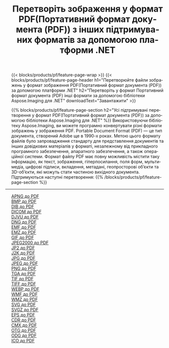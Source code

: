 ﻿---
title: Перетворіть зображення у формат PDF(Портативний формат документа (PDF)) з інших підтримуваних форматів за допомогою платформи .NET 
weight: 3920
url: /uk/net/conversion/to/pdf 
lang: uk
langdirlevel: 2
locales: zh-hans,ja,it,ru,de,es,fr,nl,id,lt,pl,pt,vi,tr,ko,zh-hant,ar,hi,th,sv,cs,uk,he
description: За допомогою бібліотеки Aspose.Imaging для .NET можна легко конвертувати в PDF(Портативний формат документа (PDF)) інші підтримувані формати зображень
---

{{< blocks/products/pf/feature-page-wrap >}}
{{< blocks/products/pf/feature-page-header h1="Перетворюйте файли зображень у формат зображення PDF(Портативний формат документа (PDF)) за допомогою платформи .NET" h2="Перетворіть у формат Портативний формат документа (PDF) інші формати за допомогою бібліотеки Aspose.Imaging для .NET" downloadText="Завантажити" >}}


{{% blocks/products/pf/feature-page-section  h2="Усі підтримувані перетворення у формат PDF(Портативний формат документа (PDF)) за допомогою бібліотеки Aspose.Imaging для .NET" %}}
Використовуючи бібліотеку Aspose.Imaging, ви можете програмно конвертувати різні формати зображень у зображення PDF. Portable Document Format (PDF) — це тип документа, створений Adobe ще в 1990-х роках. Метою цього формату файлів було запровадження стандарту для представлення документів та інших довідкових матеріалів у форматі, незалежному від прикладного програмного забезпечення, апаратного забезпечення, а також операційної системи. Формат файлу PDF має повну можливість містити таку інформацію, як текст, зображення, гіперпосилання, поля форм, мультимедіа, цифрові підписи, вкладення, метадані, геопросторові об’єкти та 3D-об’єкти, які можуть стати частиною вихідного документа.
<br/>
Підтримуються наступні перетворення:
{{% /blocks/products/pf/feature-page-section %}}
<div class="container-fluid productfamilypage bg-gray">
    <div class="convertypes bg-gray agp-content section">
        <div class="container">
		<hr style="margin-left:-20px;"/>
		<div class="row other-converters">
		    <div class='col-md-2 other-converter remove-lp remove-rp'><a href="/imaging/uk/net/conversion/apng-to-pdf" >APNG до PDF</a></div>
<div class='col-md-2 other-converter remove-lp remove-rp'><a href="/imaging/uk/net/conversion/bmp-to-pdf" >BMP до PDF</a></div>
<div class='col-md-2 other-converter remove-lp remove-rp'><a href="/imaging/uk/net/conversion/dib-to-pdf" >DIB до PDF</a></div>
<div class='col-md-2 other-converter remove-lp remove-rp'><a href="/imaging/uk/net/conversion/dicom-to-pdf" >DICOM до PDF</a></div>
<div class='col-md-2 other-converter remove-lp remove-rp'><a href="/imaging/uk/net/conversion/djvu-to-pdf" >DJVU до PDF</a></div>
<div class='col-md-2 other-converter remove-lp remove-rp'><a href="/imaging/uk/net/conversion/dng-to-pdf" >DNG до PDF</a></div>
<div class='col-md-2 other-converter remove-lp remove-rp'><a href="/imaging/uk/net/conversion/emf-to-pdf" >EMF до PDF</a></div>
<div class='col-md-2 other-converter remove-lp remove-rp'><a href="/imaging/uk/net/conversion/emz-to-pdf" >EMZ до PDF</a></div>
<div class='col-md-2 other-converter remove-lp remove-rp'><a href="/imaging/uk/net/conversion/gif-to-pdf" >GIF до PDF</a></div>
<div class='col-md-2 other-converter remove-lp remove-rp'><a href="/imaging/uk/net/conversion/jpeg2000-to-pdf" >JPEG2000 до PDF</a></div>
<div class='col-md-2 other-converter remove-lp remove-rp'><a href="/imaging/uk/net/conversion/jp2-to-pdf" >JP2 до PDF</a></div>
<div class='col-md-2 other-converter remove-lp remove-rp'><a href="/imaging/uk/net/conversion/j2k-to-pdf" >J2K до PDF</a></div>
<div class='col-md-2 other-converter remove-lp remove-rp'><a href="/imaging/uk/net/conversion/jpg-to-pdf" >JPG до PDF</a></div>
<div class='col-md-2 other-converter remove-lp remove-rp'><a href="/imaging/uk/net/conversion/jpeg-to-pdf" >JPEG до PDF</a></div>
<div class='col-md-2 other-converter remove-lp remove-rp'><a href="/imaging/uk/net/conversion/png-to-pdf" >PNG до PDF</a></div>
<div class='col-md-2 other-converter remove-lp remove-rp'><a href="/imaging/uk/net/conversion/tga-to-pdf" >TGA до PDF</a></div>
<div class='col-md-2 other-converter remove-lp remove-rp'><a href="/imaging/uk/net/conversion/tif-to-pdf" >TIF до PDF</a></div>
<div class='col-md-2 other-converter remove-lp remove-rp'><a href="/imaging/uk/net/conversion/tiff-to-pdf" >TIFF до PDF</a></div>
<div class='col-md-2 other-converter remove-lp remove-rp'><a href="/imaging/uk/net/conversion/webp-to-pdf" >WEBP до PDF</a></div>
<div class='col-md-2 other-converter remove-lp remove-rp'><a href="/imaging/uk/net/conversion/wmf-to-pdf" >WMF до PDF</a></div>
<div class='col-md-2 other-converter remove-lp remove-rp'><a href="/imaging/uk/net/conversion/wmz-to-pdf" >WMZ до PDF</a></div>
<div class='col-md-2 other-converter remove-lp remove-rp'><a href="/imaging/uk/net/conversion/svg-to-pdf" >SVG до PDF</a></div>
<div class='col-md-2 other-converter remove-lp remove-rp'><a href="/imaging/uk/net/conversion/svgz-to-pdf" >SVGZ до PDF</a></div>
<div class='col-md-2 other-converter remove-lp remove-rp'><a href="/imaging/uk/net/conversion/eps-to-pdf" >EPS до PDF</a></div>
<div class='col-md-2 other-converter remove-lp remove-rp'><a href="/imaging/uk/net/conversion/cdr-to-pdf" >CDR до PDF</a></div>
<div class='col-md-2 other-converter remove-lp remove-rp'><a href="/imaging/uk/net/conversion/cmx-to-pdf" >CMX до PDF</a></div>
<div class='col-md-2 other-converter remove-lp remove-rp'><a href="/imaging/uk/net/conversion/otg-to-pdf" >OTG до PDF</a></div>
<div class='col-md-2 other-converter remove-lp remove-rp'><a href="/imaging/uk/net/conversion/odg-to-pdf" >ODG до PDF</a></div>
<div class='col-md-2 other-converter remove-lp remove-rp'><a href="/imaging/uk/net/conversion/ico-to-pdf" >ICO до PDF</a></div>
                </div>
        </div>
    </div>
</div>
<br/>

